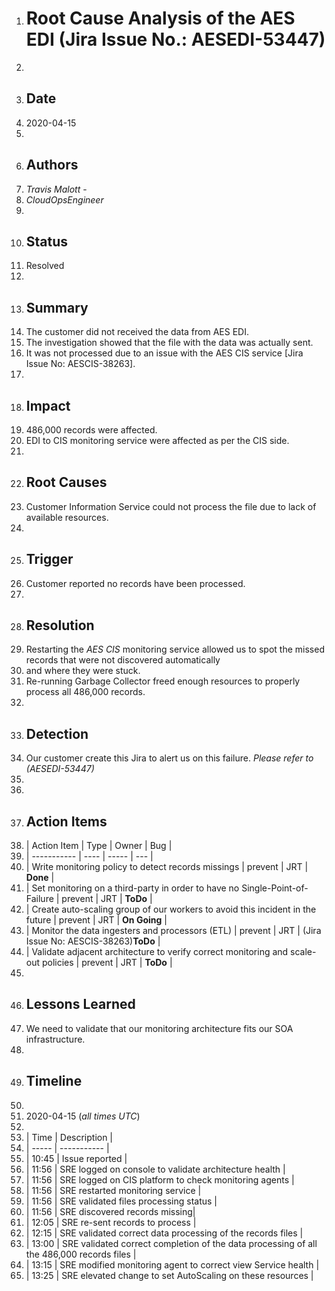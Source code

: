1.	# Root Cause Analysis of the AES EDI (Jira Issue No.: AESEDI-53447)
2.	 
3.	## Date
4.	2020-04-15
5.	 
6.	## Authors
7.	*Travis Malott* -
8.	*CloudOpsEngineer*
9.	 
10.	## Status
11.	Resolved
12.	 
13.	## Summary
14.	The customer did not received the data from AES EDI.
15.	The investigation showed that the file with the data was actually sent.
16.	It was not processed due to an issue with the AES CIS service [Jira Issue No: AESCIS-38263].
17.	 
18.	## Impact
19.	486,000 records were affected.
20.	EDI to CIS monitoring service were affected as per the CIS side.
21.	 
22.	## Root Causes
23.	Customer Information Service could not process the file due to lack of available resources.
24.	 
25.	## Trigger
26.	Customer reported no records have been processed.
27.	 
28.	## Resolution
29.	Restarting the *AES CIS* monitoring service allowed us to spot the missed records that were not discovered automatically
30.	and where they were stuck.
31.	Re-running Garbage Collector freed enough resources to properly process all 486,000 records.
32.	 
33.	## Detection
34.	Our customer create this Jira to alert us on this failure. *Please refer to (AESEDI-53447)*
35.	 
36.	 
37.	## Action Items
38.	| Action Item | Type | Owner | Bug |
39.	| ----------- | ---- | ----- | --- |
40.	| Write monitoring policy to detect records missings | prevent | JRT | **Done** |
41.	| Set monitoring on a third-party in order to have no Single-Point-of-Failure | prevent | JRT | **ToDo** |
42.	| Create auto-scaling group of our workers to avoid this incident in the future | prevent | JRT | **On Going** |
43.	| Monitor the data ingesters and processors (ETL) | prevent | JRT | (Jira Issue No: AESCIS-38263)**ToDo** |
44.	| Validate adjacent architecture to verify correct monitoring and scale-out policies | prevent | JRT | **ToDo** |
45.	 
46.	## Lessons Learned
47.	We need to validate that our monitoring architecture fits our SOA infrastructure.
48.	 
49.	## Timeline
50.	 
51.	2020-04-15 (*all times UTC*)
52.	 
53.	| Time  | Description |
54.	| ----- | ----------- |
55.	| 10:45 | Issue reported |
56.	| 11:56 | SRE logged on console to validate architecture health |
57.	| 11:56 | SRE logged on CIS platform to check monitoring agents |
58.	| 11:56 | SRE restarted monitoring service |
59.	| 11:56 | SRE validated files processing status |
60.	| 11:56 | SRE discovered records missing|
61.	| 12:05 | SRE re-sent records to process |
62.	| 12:15 | SRE validated correct data processing of the records files |
63.	| 13:00 | SRE validated correct completion of the data processing of all the 486,000 records files |
64.	| 13:15 | SRE modified monitoring agent to correct view Service health |
65.	| 13:25 | SRE elevated change to set AutoScaling on these resources |
